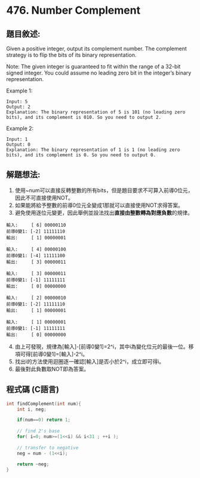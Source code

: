 # 476. Number Complement

## 題目敘述:

Given a positive integer, output its complement number. The complement strategy is to flip the bits of its binary representation.

Note:
The given integer is guaranteed to fit within the range of a 32-bit signed integer.
You could assume no leading zero bit in the integer’s binary representation.

Example 1:
```
Input: 5
Output: 2
Explanation: The binary representation of 5 is 101 (no leading zero bits), and its complement is 010. So you need to output 2.
```

Example 2:
```
Input: 1
Output: 0
Explanation: The binary representation of 1 is 1 (no leading zero bits), and its complement is 0. So you need to output 0.
```

## 解題想法:

1. 使用~num可以直接反轉整數的所有bits，但是題目要求不可算入前導0位元，因此不可直接使用NOT。
2. 如果能將給予整數的前導0位元全變成1那就可以直接使用NOT求得答案。
3. 避免使用逐位元變更，因此舉例並設法找出**直接由整數轉為對應負數**的規律。
```
輸入:     [ 6] 00000110
前導0變1: [-2] 11111110
輸出:     [ 1] 00000001

輸入:     [ 4] 00000100
前導0變1: [-4] 11111100
輸出:     [ 3] 00000011

輸入:     [ 3] 00000011
前導0變1: [-1] 11111111
輸出:     [ 0] 00000000

輸入:     [ 2] 00000010
前導0變1: [-2] 11111110
輸出:     [ 1] 00000001

輸入:     [ 1] 00000001
前導0變1: [-1] 11111111
輸出:     [ 0] 00000000
```
4. 由上可發現，規律為[輸入]-[前導0變1]=2^i，其中i為變化位元的最後一位。移項可得[前導0變1]=[輸入]-2^i。
5. 找出i的方法使用迴圈逐一確認[輸入]是否小於2^i，成立即可得i。
6. 最後對此負數取NOT即為答案。

## 程式碼 (C語言)
```c
int findComplement(int num){
    int i, neg;

    if(num==0) return 1;
    
    // find 2's base
    for( i=0; num>=(1<<i) && i<31 ; ++i );
    
    // transfer to negative
    neg = num - (1<<i);
    
    return ~neg;    
}
```


